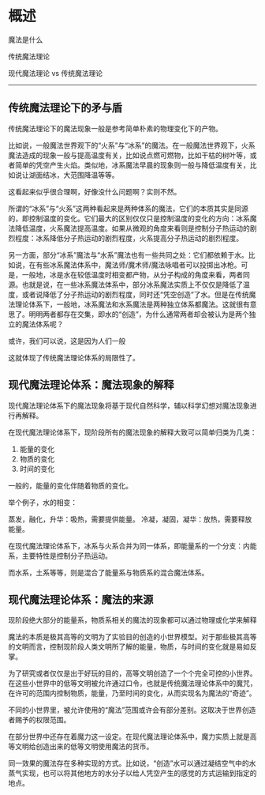 # 概述

魔法是什么

传统魔法理论

现代魔法理论 vs 传统魔法理论

---

## 传统魔法理论下的矛与盾

传统魔法理论下的魔法现象一般是参考简单朴素的物理变化下的产物。

比如说，一般魔法世界观下的“火系”与“冰系”的魔法。在一般魔法世界观下，火系魔法造成的现象一般与提高温度有关，比如说点燃可燃物，比如干枯的树叶等，或者简单的凭空产生火焰。类似地，冰系魔法早晨的现象则一般与降低温度有关，比如说让湖面结冰，大范围降温等等。

这看起来似乎很合理啊，好像没什么问题啊？实则不然。

所谓的“冰系”与“火系”这两种看起来是两种体系的魔法，它们的本质其实是同源的，即控制温度的变化。它们最大的区别仅仅只是控制温度的变化的方向：冰系魔法降低温度，火系魔法提高温度。如果从微观的角度来看则是控制分子热运动的剧烈程度：冰系降低分子热运动的剧烈程度，火系提高分子热运动的剧烈程度。

另一方面，部分“冰系”魔法与“水系”魔法也有一些共同之处：它们都依赖于水。比如说，在有些冰系魔法体系中，魔法师/魔术师/魔法咏唱者可以投掷出冰枪。可是，一般地，冰是水在较低温度时相变都产物，从分子构成的角度来看，两者同源。也就是说，在一些冰系魔法体系中，部分冰系魔法实质上不仅仅是降低了温度，或者说降低了分子热运动的剧烈程度，同时还“凭空创造”了水。但是在传统魔法理论体系下，一般地，冰系魔法和水系魔法是两种独立体系都魔法。这就很有意思了。明明两者都存在交集，即水的“创造”，为什么通常两者却会被认为是两个独立的魔法体系呢？

或许，我们可以说，这是因为人们一般

这就体现了传统魔法理论体系的局限性了。

## 现代魔法理论体系：魔法现象的解释

现代魔法理论体系下的魔法现象将基于现代自然科学，辅以科学幻想对魔法现象进行再解释。

在现代魔法理论体系下，现阶段所有的魔法现象的解释大致可以简单归类为几类：

1. 能量的变化
2. 物质的变化
3. 时间的变化

一般的，能量的变化伴随着物质的变化。

举个例子，水的相变：

蒸发，融化，升华：吸热，需要提供能量。
冷凝，凝固，凝华：放热，需要释放能量。

在现代魔法理论体系下，冰系与火系合并为同一体系，即能量系的一个分支：内能系，主要特性是控制分子热运动。

而水系，土系等等，则是混合了能量系与物质系的混合魔法体系。

## 现代魔法理论体系：魔法的来源

现阶段绝大部分的能量系，物质系相关的魔法的现象都可以通过物理或化学来解释

魔法的本质是极其高等的文明为了实验目的创造的小世界模型。对于那些极其高等的文明而言，控制现阶段人类文明所了解的能量，物质，与时间的变化就是易如反掌。

为了研究或者仅仅是出于好玩的目的，高等文明创造了一个个完全可控的小世界。在这些小世界中的低等文明被允许通过口令，也就是传统魔法理论体系中的魔咒，在许可的范围内控制物质，能量，乃至时间的变化，从而实现名为魔法的“奇迹”。

不同的小世界里，被允许使用的“魔法”范围或许会有部分差别。这取决于世界创造者赐予的权限范围。

在部分世界中还存在着魔力这一设定。在现代魔法理论体系中，魔力实质上就是高等文明给创造出来的低等文明使用魔法的货币。

同一效果的魔法存在多种实现的方式。比如说，“创造”水可以通过凝结空气中的水蒸气实现，也可以将其他地方的水分子以给人凭空产生的感觉的方式运输到指定的地点。









###

